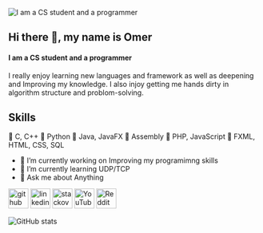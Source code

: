 ![I am a CS student and a programmer](https://raw.githubusercontent.com/sagar-viradiya/sagar-viradiya/master/resources/banner.png)

## Hi there 👋, my name is Omer
#### I am a CS student and a programmer
I really enjoy learning new languages and framework as well as deepening and Improving my knowledge.
I also injoy getting me hands dirty in algorithm structure and problom-solving.

## Skills
  🍕 C, C++
  🌮 Python
  🥩 Java, JavaFX 
  🍔 Assembly
	🥐 PHP, JavaScript 
	🍿 FXML, HTML, CSS, SQL


- 🔭 I’m currently working on Improving my programimng skills 
- 🌱 I’m currently learning UDP/TCP 
- 💬 Ask me about Anything 


[<img src='https://cdn.jsdelivr.net/npm/simple-icons@3.0.1/icons/github.svg' alt='github' height='40'>](https://github.com/Omerlevyk)  [<img src='https://cdn.jsdelivr.net/npm/simple-icons@3.0.1/icons/linkedin.svg' alt='linkedin' height='40'>](https://www.linkedin.com/in/https://www.linkedin.com/in/omer-levy-b30566a9//)  [<img src='https://cdn.jsdelivr.net/npm/simple-icons@3.0.1/icons/stackoverflow.svg' alt='stackoverflow' height='40'>](https://stackoverflow.com/users/https://stackoverflow.com/users/17616844/omerlevyk)  [<img src='https://cdn.jsdelivr.net/npm/simple-icons@3.0.1/icons/youtube.svg' alt='YouTube' height='40'>](https://www.youtube.com/channel/https://www.youtube.com/channel/UCLlwElBqNG7anRfnYTu6KUg)  [<img src='https://cdn.jsdelivr.net/npm/simple-icons@3.0.1/icons/reddit.svg' alt='Reddit' height='40'>](https://www.reddit.com/user/https://www.reddit.com/user/omerlevyk)  

![GitHub stats](https://github-readme-stats.vercel.app/api?username=Omerlevyk&show_icons=true)  

